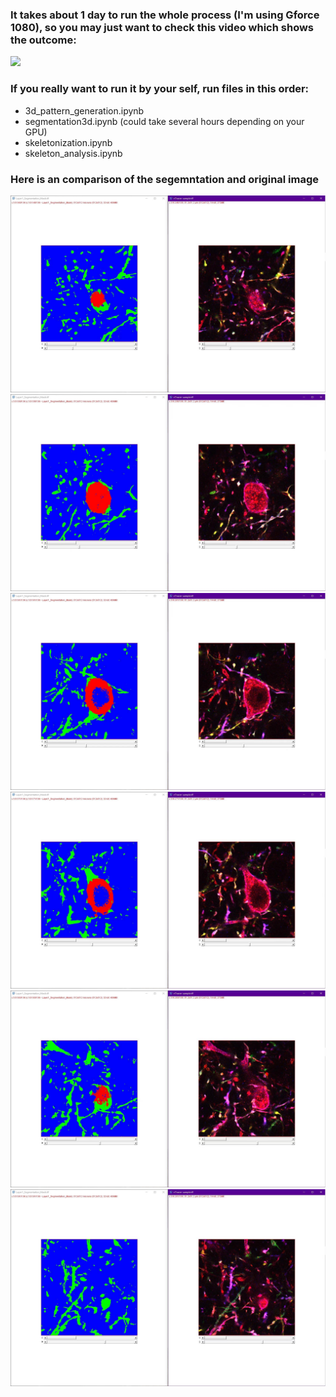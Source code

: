 ### It takes about 1 day to run the whole process (I'm using Gforce 1080), so you may just want to check this video which shows the outcome: 
[![](http://img.youtube.com/vi/hjQsEM5q8Mc/0.jpg)](http://www.youtube.com/watch?v=hjQsEM5q8Mc)

### If you really want to run it by your self, run files in this order:
- 3d_pattern_generation.ipynb
- segmentation3d.ipynb (could take several hours depending on your GPU)
- skeletonization.ipynb
- skeleton_analysis.ipynb

### Here is an comparison of the segemntation and original image

 ![](images/segmentation1.jpg?raw=true)
 ![](images/segmentation2.jpg?raw=true)
 ![](images/segmentation3.jpg?raw=true)
 ![](images/segmentation4.jpg?raw=true)
 ![](images/segmentation5.jpg?raw=true)
 ![](images/segmentation6.jpg?raw=true)


